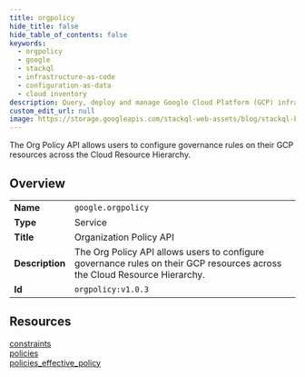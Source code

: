 ```yaml
---
title: orgpolicy
hide_title: false
hide_table_of_contents: false
keywords:
  - orgpolicy
  - google
  - stackql
  - infrastructure-as-code
  - configuration-as-data
  - cloud inventory
description: Query, deploy and manage Google Cloud Platform (GCP) infrastructure and resources using SQL
custom_edit_url: null
image: https://storage.googleapis.com/stackql-web-assets/blog/stackql-blog-post-featured-image.png
---
```

The Org Policy API allows users to configure governance rules on their GCP resources across the Cloud Resource Hierarchy.  
    

## Overview
<table><tbody>
<tr><td><b>Name</b></td><td><code>google.orgpolicy</code></td></tr>
<tr><td><b>Type</b></td><td>Service</td></tr>
<tr><td><b>Title</b></td><td>Organization Policy API</td></tr>
<tr><td><b>Description</b></td><td>The Org Policy API allows users to configure governance rules on their GCP resources across the Cloud Resource Hierarchy.</td></tr>
<tr><td><b>Id</b></td><td><code>orgpolicy:v1.0.3</code></td></tr>
</tbody></table>

## Resources
<div class="row">
<div class="providerDocColumn">
<a href="/providers/google/orgpolicy/constraints/">constraints</a><br />
<a href="/providers/google/orgpolicy/policies/">policies</a><br />
</div>
<div class="providerDocColumn">
<a href="/providers/google/orgpolicy/policies_effective_policy/">policies_effective_policy</a><br />
</div>
</div>
